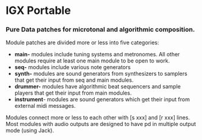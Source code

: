 # IGX Portable
### Pure Data patches for microtonal and algorithmic composition.

Module patches are divided more or less into five categories:

* **main-** modules include tuning systems and metronomes. All other modules require at least one main module to be open to work.
* **seq-** modules include various note generators  
* **synth-**  modules are sound generators from synthesizers to samplers that get their input from seq and main modules.
* **drummer-** modules have algorithmic beat sequencers and sample players that get their input from main modules.
* **instrument**- modules are sound generators which get their input from external midi messages.

Modules connect more or less to each other with [s xxx] and [r xxx] lines.  
Most modules with audio outputs are designed to have pd in multiple output mode (using Jack).   
